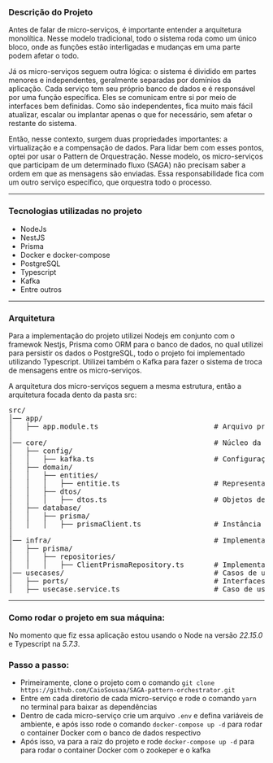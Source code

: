 ### Descrição do Projeto

Antes de falar de micro-serviços, é importante entender a arquitetura monolítica. Nesse modelo tradicional, todo o sistema roda como um único bloco, onde as funções estão interligadas e mudanças em uma parte podem afetar o todo.

Já os micro-serviços seguem outra lógica: o sistema é dividido em partes menores e independentes, geralmente separadas por domínios da aplicação. Cada serviço tem seu próprio banco de dados e é responsável por uma função específica. Eles se comunicam entre si por meio de interfaces bem definidas. Como são independentes, fica muito mais fácil atualizar, escalar ou implantar apenas o que for necessário, sem afetar o restante do sistema.

Então, nesse contexto, surgem duas propriedades importantes: a virtualização e a compensação de dados.
Para lidar bem com esses pontos, optei por usar o Pattern de Orquestração. Nesse modelo, os micro-serviços que participam de um determinado fluxo (SAGA) não precisam saber a ordem em que as mensagens são enviadas. Essa responsabilidade fica com um outro serviço específico, que orquestra todo o processo.

---

### Tecnologias utilizadas no projeto

- NodeJs
- NestJS
- Prisma
- Docker e docker-compose
- PostgreSQL
- Typescript
- Kafka
- Entre outros

---

### Arquitetura

Para a implementação do projeto utilizei Nodejs em conjunto com o framewok Nestjs, Prisma como ORM para o banco de dados, no qual utilizei para persistir os dados o PostgreSQL, todo o projeto foi implementado utilizando Typescript. Utilizei também o Kafka para fazer o sistema de troca de mensagens entre os micro-serviços.

A arquitetura dos micro-serviços seguem a mesma estrutura, então a arquitetura focada dento da pasta src:

<pre style="overflow-x: auto; max-width: 1000px; white-space: pre;">
src/
│── app/
│   ├── app.module.ts                           # Arquivo principal do NestJS, onde os módulos da aplicação são configurados
│
│── core/                                       # Núcleo da aplicação (regras e contratos)
│   ├── config/
│   │   ├── kafka.ts                            # Configuração do Kafka para mensageria
│   ├── domain/
│   │   ├── entities/
│   │   │   ├── entitie.ts                      # Representa as entidades do domínio (ex: Cliente, Pedido, Produto)
│   │   ├── dtos/
│   │   │   ├── dtos.ts                         # Objetos de transferência de dados (entrada/saída de dados)
│   ├── database/
│   │   ├── prisma/
│   │   │   ├── prismaClient.ts                 # Instância e configuração do cliente Prisma (ORM)
│
│── infra/                                      # Implementações concretas (infraestrutura)
│   ├── prisma/
│   │   ├── repositories/
│   │   │   ├── ClientPrismaRepository.ts       # Implementação do repositório para cada entidade usando Prisma
│── usecases/                                   # Casos de uso (regras de aplicação)
│   ├── ports/                                  # Interfaces (contratos) para entrada/saída da aplicação
│   ├── usecase.service.ts                      # Caso de uso
</pre>

---

### Como rodar o projeto em sua máquina:

No momento que fiz essa aplicação estou usando o Node na versão _22.15.0_ e Typescript na _5.7.3_.

### Passo a passo:

- Primeiramente, clone o projeto com o comando `git clone https://github.com/CaioSousaa/SAGA-pattern-orchestrator.git`
- Entre em cada diretorio de cada micro-serviço e rode o comando `yarn` no terminal para baixar as dependências
- Dentro de cada micro-serviço crie um arquivo `.env` e defina variáveis de ambiente, e após isso rode o comando `docker-compose up -d` para rodar o container Docker com o banco de dados respectivo
- Após isso, va para a raiz do projeto e rode `docker-compose up -d` para para rodar o container Docker com o zookeper e o kafka

